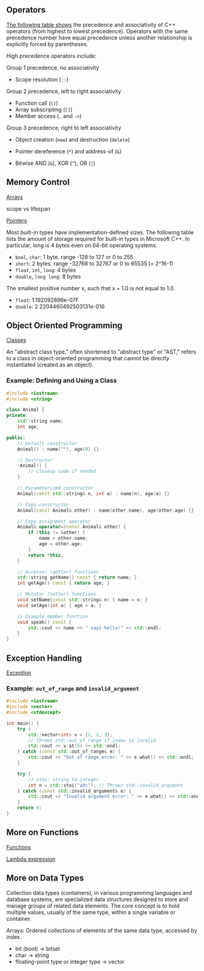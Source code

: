 ## Operators

[The following table shows](https://learn.microsoft.com/en-us/cpp/cpp/cpp-built-in-operators-precedence-and-associativity?view=msvc-170) the precedence and associativity of C++ operators (from highest to lowest precedence). Operators with the same precedence number have equal precedence unless another relationship is explicitly forced by parentheses. 

High precedence operators include: 

Group 1 precedence, no associativity	
- Scope resolution	(`::`)

Group 2 precedence, left to right associativity
- Function call (`()`)
- Array subscripting (`[]`)
- Member access (`.` and `->`)

Group 3 precedence, right to left associativity	
- Object creation (`new`) and destruction (`delete`)
- Pointer dereference (`*`) and address-of (`&`)

- Bitwise AND (`&`), XOR (`^`), OR (`|`)


## Memory Control

[Arrays](https://learn.microsoft.com/en-us/cpp/cpp/arrays-cpp?view=msvc-170)

scope vs lifespan

[Pointers](https://learn.microsoft.com/en-us/cpp/cpp/pointers-cpp?view=msvc-170)

Most built-in types have implementation-defined sizes. The following table lists the amount of storage required for built-in types in Microsoft C++. In particular, long is 4 bytes even on 64-bit operating systems. 
- `bool`, `char`: 1 byte. range -128 to 127 or 0 to 255
- `short`: 2 bytes. range -32768 to 32767 or 0 to 65535 (= 2^16-1)
- `float`, `int`, `long`: 4 bytes
- `double`, `long long`: 8 bytes

The smallest positive number x, such that x + 1.0 is not equal to 1.0.
- `float`: 1.192092896e-07F
- `double`: 2.2204460492503131e-016


## Object Oriented Programming

[Classes](https://learn.microsoft.com/en-us/cpp/cpp/classes-and-structs-cpp?view=msvc-170)

An "abstract class type," often shortened to "abstract type" or "AST," refers to a class in object-oriented programming that cannot be directly instantiated (created as an object). 

### Example: Defining and Using a Class

```cpp
#include <iostream>
#include <string>

class Animal {
private:
    std::string name;
    int age;

public:
    // Default constructor
    Animal() : name(""), age(0) {}

    // Destructor
    ~Animal() {
        // Cleanup code if needed
    }

    // Parameterized constructor
    Animal(const std::string& n, int a) : name(n), age(a) {}

    // Copy constructor
    Animal(const Animal& other) : name(other.name), age(other.age) {}

    // Copy assignment operator
    Animal& operator=(const Animal& other) {
        if (this != &other) {
            name = other.name;
            age = other.age;
        }
        return *this;
    }

    // Accessor (getter) functions
    std::string getName() const { return name; }
    int getAge() const { return age; }

    // Mutator (setter) functions
    void setName(const std::string& n) { name = n; }
    void setAge(int a) { age = a; }

    // Example member function
    void speak() const {
        std::cout << name << " says hello!" << std::endl;
    }
}
```

## Exception Handling

[Exception](https://learn.microsoft.com/en-us/cpp/cpp/errors-and-exception-handling-modern-cpp?view=msvc-170)

### Example: `out_of_range` and `invalid_argument`

```cpp
#include <iostream>
#include <vector>
#include <stdexcept>

int main() {
    try {
        std::vector<int> v = {1, 2, 3};
        // Throws std::out_of_range if index is invalid
        std::cout << v.at(5) << std::endl;
    } catch (const std::out_of_range& e) {
        std::cout << "Out of range error: " << e.what() << std::endl;
    }

    try {
        // stoi: string to integer
        int n = std::stoi("abc"); // Throws std::invalid_argument
    } catch (const std::invalid_argument& e) {
        std::cout << "Invalid argument error: " << e.what() << std::endl;
    }
    return 0;
}
```

## More on Functions

[Functions](https://learn.microsoft.com/en-us/cpp/cpp/functions-cpp?view=msvc-170)

[Lambda expression](https://learn.microsoft.com/en-us/cpp/cpp/lambda-expressions-in-cpp?view=msvc-170)


## More on Data Types

Collection data types (containers), in various programming languages and database systems, are specialized data structures designed to store and manage groups of related data elements. The core concept is to hold multiple values, usually of the same type, within a single variable or container.

Arrays: Ordered collections of elements of the same data type, accessed by index.
- bit (bool) -> bitset
- char -> string
- floating-point type or integer type -> vector

